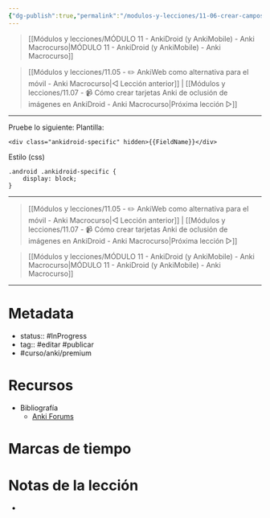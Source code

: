 ```yaml
---
{"dg-publish":true,"permalink":"/modulos-y-lecciones/11-06-crear-campos-especificos-para-anki-droid-anki-macrocurso/","noteIcon":"","updated":"2024-05-22T13:35:06.966+02:00"}
---
```




> [[Módulos y lecciones/MÓDULO 11 - AnkiDroid (y AnkiMobile) - Anki Macrocurso\|MÓDULO 11 - AnkiDroid (y AnkiMobile) - Anki Macrocurso]]

> [[Módulos y lecciones/11.05 - ✏️ AnkiWeb como alternativa para el móvil - Anki Macrocurso\|◁ Lección anterior]] | [[Módulos y lecciones/11.07 - 📹 Cómo crear tarjetas Anki de oclusión de imágenes en AnkiDroid - Anki Macrocurso\|Próxima lección ▷]]

---

Pruebe lo siguiente:
Plantilla:

```
<div class="ankidroid-specific" hidden>{{FieldName}}</div>
```

Estilo (css)

```
.android .ankidroid-specific {
    display: block;
}
```


---

> [[Módulos y lecciones/11.05 - ✏️ AnkiWeb como alternativa para el móvil - Anki Macrocurso\|◁ Lección anterior]] | [[Módulos y lecciones/11.07 - 📹 Cómo crear tarjetas Anki de oclusión de imágenes en AnkiDroid - Anki Macrocurso\|Próxima lección ▷]]

> [[Módulos y lecciones/MÓDULO 11 - AnkiDroid (y AnkiMobile) - Anki Macrocurso\|MÓDULO 11 - AnkiDroid (y AnkiMobile) - Anki Macrocurso]]

---

# Metadata
- status:: #InProgress  
- tag:: #editar  #publicar 
- #curso/anki/premium  

# Recursos
- Bibliografía
	- [Anki Forums](https://forums.ankiweb.net/t/is-it-possible-to-add-fields-to-a-card-that-are-visible-only-on-ankidroid/6362)

# Marcas de tiempo


# Notas de la lección
- 